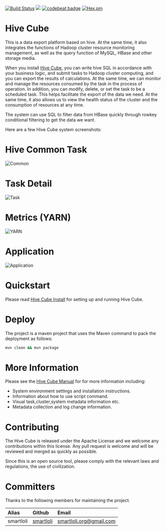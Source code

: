 [![Build Status](https://travis-ci.org/smartloli/hive-cube.svg?branch=master)](https://travis-ci.org/smartloli/hive-cube)
![](https://img.shields.io/badge/language-java-orange.svg)
[![codebeat badge](https://codebeat.co/badges/b5fbd795-8668-4fa5-8b60-a150640bf891)](https://codebeat.co/projects/github-com-smartloli-hive-cube-master)
[![Hex.pm](https://img.shields.io/hexpm/l/plug.svg)](https://github.com/smartloli/kafka-eagle/blob/master/LICENSE)

# Hive Cube

This is a data export platform based on hive. At the same time, it also integrates the functions of Hadoop cluster resource monitoring management, as well as the query function of MySQL, HBase and other storage media.

When you install [Hive Cube](https://hc.smartloli.org/2.Install/2.Installing.html), you can write hive SQL in accordance with your business logic, and submit tasks to Hadoop cluster computing, and you can export the results of calculations. At the same time, we can monitor and manage the resources consumed by the task in the process of operation. In addition, you can modify, delete, or set the task to be a scheduled task. This helps facilitate the export of the data we need. At the same time, it also allows us to view the health status of the cluster and the consumption of resources at any time.

The system can use SQL to filter data from HBase quickly through rowkey conditional filtering to get the data we want.

Here are a few Hive Cube system screenshots:

# Hive Common Task
![Common](https://hc.smartloli.org/res/hive_common@2x.png)

# Task Detail
![Task](https://hc.smartloli.org/res/private_task@2x.png)

# Metrics (YARN)
![YARN](https://hc.smartloli.org/res/yarn@2x.png)

# Application
![Application](https://hc.smartloli.org/res/apps_all@2x.png)

# Quickstart

Please read [Hive Cube Install](https://hc.smartloli.org/2.Install/2.Installing.html) for setting up and running Hive Cube.

# Deploy

The project is a maven project that uses the Maven command to pack the deployment as follows:
```bash
mvn clean && mvn package
```
# More Information

Please see the [Hive Cube Manual](https://hc.smartloli.org) for for more information including:
  * System environment settings and installation instructions.
  * Information about how to use script command.
  * Visual task,cluster,system metadata information etc.
  * Metadata collection and log change information.
 
# Contributing

The Hive Cube is released under the Apache License and we welcome any contributions within this license. Any pull request is welcome and will be reviewed and merged as quickly as possible.

Since this is an open source tool, please comply with the relevant laws and regulations, the use of civilization.

# Committers

Thanks to the following members for maintaining the project.

|Alias |Github |Email |
|:-- |:-- |:-- |
|smartloli|[smartloli](https://github.com/smartloli)|smartloli.org@gmail.com|